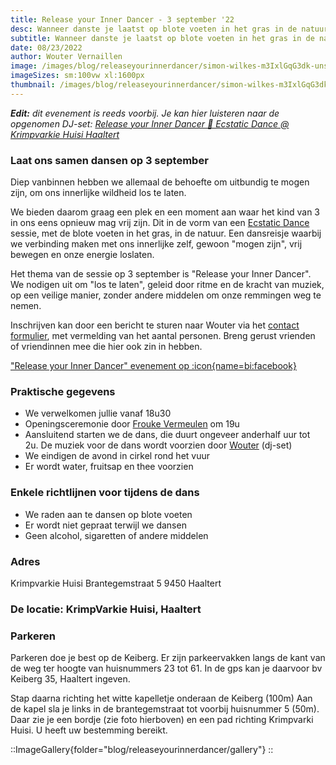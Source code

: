 ```yaml
---
title: Release your Inner Dancer - 3 september '22
desc: Wanneer danste je laatst op blote voeten in het gras in de natuur?  Laat je innerlijke kind vrij en dans met ons mee op 3 september in Haaltert
subtitle: Wanneer danste je laatst op blote voeten in het gras in de natuur?
date: 08/23/2022
author: Wouter Vernaillen
image: /images/blog/releaseyourinnerdancer/simon-wilkes-m3IxlGqG3dk-unsplash.png
imageSizes: sm:100vw xl:1600px
thumbnail: /images/blog/releaseyourinnerdancer/simon-wilkes-m3IxlGqG3dk-unsplash.png
---
```


***Edit:*** *dit evenement is reeds voorbij.*
*Je kan hier luisteren naar de opgenomen DJ-set: [Release your Inner Dancer 🌿 Ecstatic Dance @ Krimpvarkie Huisi Haaltert](https://soundcloud.com/woutervernaillen/release-your-inner-dancer-ecstatic-dance)*

### Laat ons samen dansen op 3 september

Diep vanbinnen hebben we allemaal de behoefte om uitbundig te mogen zijn, om ons innerlijke wildheid los te laten.

We bieden daarom graag een plek en een moment aan waar het kind van 3 in ons eens opnieuw mag vrij zijn.
Dit in de vorm van een [Ecstatic Dance](/nl/blog/watisecstaticdance) sessie, met de blote voeten in het gras, in de natuur. Een dansreisje waarbij we verbinding maken met ons innerlijke zelf, gewoon "mogen zijn", vrij bewegen en onze energie loslaten.

Het thema van de sessie op 3 september is "Release your Inner Dancer". We nodigen uit om "los te laten", geleid door ritme en de kracht van muziek, op een veilige manier, zonder andere middelen om onze remmingen weg te nemen.

Inschrijven kan door een bericht te sturen naar Wouter via het [contact formulier](/nl/contact), met vermelding van het aantal personen. Breng gerust vrienden of vriendinnen mee die hier ook zin in hebben.

["Release your Inner Dancer" evenement op :icon{name=bi:facebook}](<https://www.facebook.com/events/351637197012556>)

### Praktische gegevens

* We verwelkomen jullie vanaf 18u30
* Openingsceremonie door [Frouke Vermeulen](https://www.artsoundmedicinewoman.com/) om 19u
* Aansluitend starten we de dans, die duurt ongeveer anderhalf uur tot 2u. De muziek voor de dans wordt voorzien door [Wouter](https://harmonics.be/nl/about) (dj-set)
* We eindigen de avond in cirkel rond het vuur
* Er wordt water, fruitsap en thee voorzien

### Enkele richtlijnen voor tijdens de dans

* We raden aan te dansen op blote voeten
* Er wordt niet gepraat terwijl we dansen
* Geen alcohol, sigaretten of andere middelen

### Adres

Krimpvarkie Huisi
Brantegemstraat 5
9450 Haaltert

### De locatie: KrimpVarkie Huisi, Haaltert

### Parkeren

Parkeren doe je best op de Keiberg. Er zijn parkeervakken langs de kant van de weg ter hoogte van huisnummers 23 tot 61.
In de gps kan je daarvoor bv Keiberg 35, Haaltert ingeven.

Stap daarna richting het witte kapelletje onderaan de Keiberg (100m)
Aan de kapel sla je links in de brantegemstraat tot voorbij huisnummer 5 (50m).
Daar zie je een bordje (zie foto hierboven) en een pad richting Krimpvarki Huisi.
U heeft uw bestemming bereikt.

::ImageGallery{folder="blog/releaseyourinnerdancer/gallery"}
::